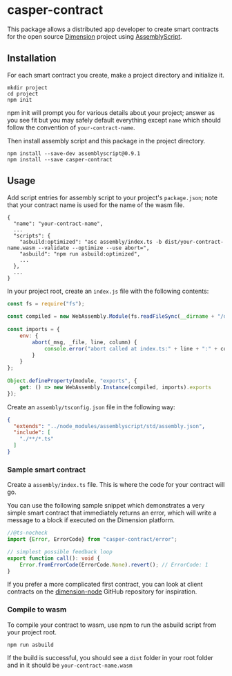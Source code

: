 # casper-contract

This package allows a distributed app developer to create smart contracts
for the open source [Dimension](https://github.com/dimension-labs/dimension-node) project using [AssemblyScript](https://www.npmjs.com/package/assemblyscript).

## Installation
For each smart contract you create, make a project directory and initialize it.
```
mkdir project
cd project
npm init
```

npm init will prompt you for various details about your project;
answer as you see fit but you may safely default everything except `name` which should follow the convention of
`your-contract-name`.

Then install assembly script and this package in the project directory.

```
npm install --save-dev assemblyscript@0.9.1
npm install --save casper-contract
```

## Usage
Add script entries for assembly script to your project's `package.json`; note that your contract name is used
for the name of the wasm file.
```
{
  "name": "your-contract-name",
  ...
  "scripts": {
    "asbuild:optimized": "asc assembly/index.ts -b dist/your-contract-name.wasm --validate --optimize --use abort=",
    "asbuild": "npm run asbuild:optimized",
    ...
  },
  ...
}
```
In your project root, create an `index.js` file with the following contents:
```js
const fs = require("fs");
​
const compiled = new WebAssembly.Module(fs.readFileSync(__dirname + "/dist/your-contract-name.wasm"));
​
const imports = {
    env: {
        abort(_msg, _file, line, column) {
            console.error("abort called at index.ts:" + line + ":" + column);
        }
    }
};
​
Object.defineProperty(module, "exports", {
    get: () => new WebAssembly.Instance(compiled, imports).exports
});
```

Create an `assembly/tsconfig.json` file in the following way:
```json
{
  "extends": "../node_modules/assemblyscript/std/assembly.json",
  "include": [
    "./**/*.ts"
  ]
}
```

### Sample smart contract
Create a `assembly/index.ts` file. This is where the code for your contract will go.

You can use the following sample snippet which demonstrates a very simple smart contract that immediately returns an error, which will write a message to a block if executed on the Dimension platform.

```typescript
//@ts-nocheck
import {Error, ErrorCode} from "casper-contract/error";

// simplest possible feedback loop
export function call(): void {
    Error.fromErrorCode(ErrorCode.None).revert(); // ErrorCode: 1
}
```
If you prefer a more complicated first contract, you can look at client contracts on the [dimension-node](https://github.com/dimension-labs/dimension-node/tree/dev/smart_contracts/contracts_as/client) GitHub repository for inspiration.

### Compile to wasm
To compile your contract to wasm, use npm to run the asbuild script from your project root.
```
npm run asbuild
```
If the build is successful, you should see a `dist` folder in your root folder and in it
should be `your-contract-name.wasm`
